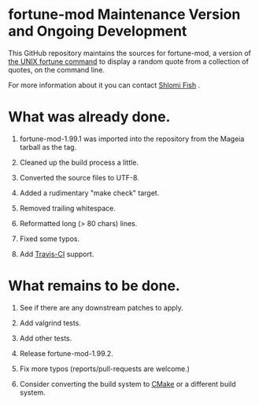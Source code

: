 # fortune-mod Maintenance Version and Ongoing Development

This GitHub repository maintains the sources for fortune-mod, a
version of
[the UNIX fortune command](http://en.wikipedia.org/wiki/Fortune_%28Unix%29)
to display a random quote from a collection of quotes, on the command line.

For more information about it you can contact
[Shlomi Fish](http://www.shlomifish.org/) .

# What was already done.

1. fortune-mod-1.99.1 was imported into the repository from the Mageia tarball
as the tag.

2. Cleaned up the build process a little.

3. Converted the source files to UTF-8.

4. Added a rudimentary "make check" target.

5. Removed trailing whitespace.

6. Reformatted long (> 80 chars) lines.

7. Fixed some typos.

8. Add [Travis-CI](https://travis-ci.org/) support.

# What remains to be done.

1. See if there are any downstream patches to apply.

2. Add valgrind tests.

3. Add other tests.

4. Release fortune-mod-1.99.2.

5. Fix more typos (reports/pull-requests are welcome.)

6. Consider converting the build system to
[CMake](https://en.wikipedia.org/wiki/CMake) or a different build system.

